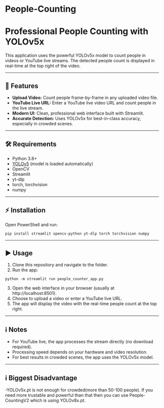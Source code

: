 # People-Counting

# Professional People Counting with YOLOv5x

This application uses the powerful YOLOv5x model to count people in videos or YouTube live streams. The detected people count is displayed in real-time at the top right of the video.

---

## 🚀 Features
- **Upload Video:** Count people frame-by-frame in any uploaded video file.
- **YouTube Live URL:** Enter a YouTube live video URL and count people in the live stream.
- **Modern UI:** Clean, professional web interface built with Streamlit.
- **Accurate Detection:** Uses YOLOv5x for best-in-class accuracy, especially in crowded scenes.

---

## 🛠️ Requirements
- Python 3.8+
- [YOLOv5](https://github.com/ultralytics/yolov5) (model is loaded automatically)
- OpenCV
- Streamlit
- yt-dlp
- torch, torchvision
- numpy

---

## ⚡ Installation

Open PowerShell and run:

```
pip install streamlit opencv-python yt-dlp torch torchvision numpy
```

---

## ▶️ Usage

1. Clone this repository and navigate to the folder.
2. Run the app:

```
python -m streamlit run people_counter_app.py
```

3. Open the web interface in your browser (usually at http://localhost:8501).
4. Choose to upload a video or enter a YouTube live URL.
5. The app will display the video with the real-time people count at the top right.

---

## ℹ️ Notes
- For YouTube live, the app processes the stream directly (no download required).
- Processing speed depends on your hardware and video resolution.
- For best results in crowded scenes, the app uses the YOLOv5x model.

---

## ℹ️ Biggest Disadvantage
-YOLOv5x.pt is not enough for crowded(more than 50-100 people). If you need more trustable and powerful than that then you can use People-CountingV2 which is using YOLOv8x.pt.
